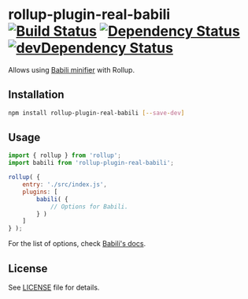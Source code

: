 # rollup-plugin-real-babili [![Build Status](https://travis-ci.org/Comandeer/rollup-plugin-real-babili.svg?branch=master)](https://travis-ci.org/Comandeer/rollup-plugin-real-babili) [![Dependency Status](https://david-dm.org/Comandeer/rollup-plugin-real-babili.svg)](https://david-dm.org/Comandeer/rollup-plugin-real-babili) [![devDependency Status](https://david-dm.org/Comandeer/rollup-plugin-real-babili/dev-status.svg)](https://david-dm.org/Comandeer/rollup-plugin-real-babili#info=devDependencies)

Allows using [Babili minifier](https://github.com/babel/babili) with Rollup.

## Installation

```bash
npm install rollup-plugin-real-babili [--save-dev]
```

## Usage

```javascript
import { rollup } from 'rollup';
import babili from 'rollup-plugin-real-babili';

rollup( {
	entry: './src/index.js',
	plugins: [
		babili( {
			// Options for Babili.
		} )
	]
} );
```

For the list of options, check [Babili's docs](https://github.com/babel/babili/blob/master/README.md).

## License

See [LICENSE](./LICENSE) file for details.
